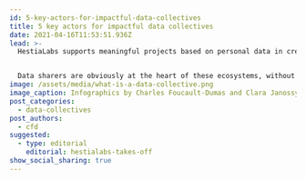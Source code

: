 ```yaml
---
id: 5-key-actors-for-impactful-data-collectives
title: 5 key actors for impactful data collectives
date: 2021-04-16T11:53:51.936Z
lead: >-
  HestiaLabs supports meaningful projects based on personal data in creating the [data collectives](/en/projects/) and the community of people willing to share their data to help them achieve their goals (the data sharers).


  Data sharers are obviously at the heart of these ecosystems, without them there would be no project. In orbit around them, five key players must work together to give these projects the desired individual, collective and social impact.
image: /assets/media/what-is-a-data-collective.png
image_caption: Infographics by Charles Foucault-Dumas and Clara Janossy
post_categories:
  - data-collectives
post_authors:
  - cfd
suggested:
  - type: editorial
    editorial: hestialabs-takes-off
show_social_sharing: true
---
```

